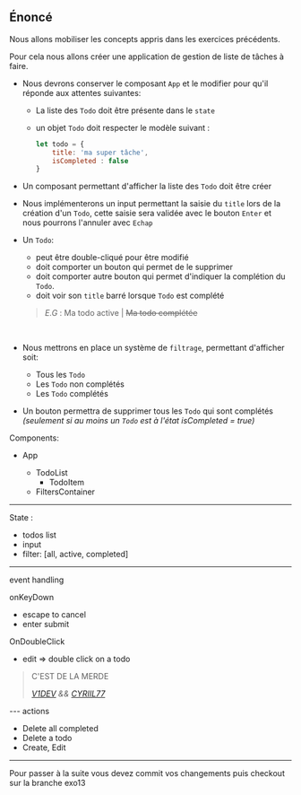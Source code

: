 ## Énoncé
Nous allons mobiliser les concepts appris dans les exercices précédents. 

Pour cela nous allons créer une application de gestion de liste de tâches à faire.

- Nous devrons conserver le composant `App` et le modifier pour qu'il réponde aux attentes suivantes:

    - La liste des `Todo` doit être présente dans le `state`
    - un objet `Todo` doit respecter le modèle suivant :

        ```javascript
        let todo = {
            title: 'ma super tâche',
            isCompleted : false
        }
        ```

- Un composant permettant d'afficher la liste des `Todo` doit être créer

- Nous implémenterons un input permettant la saisie du `title` lors de la création d'un `Todo`, cette saisie sera validée avec le bouton `Enter` et nous pourrons l'annuler avec `Echap`
- Un `Todo`:
    - peut être double-cliqué pour être modifié
    - doit comporter un bouton qui permet de le supprimer 
    - doit comporter autre bouton qui permet d'indiquer la complétion du `Todo`.
    - doit voir son `title` barré lorsque `Todo` est complété

    > *E.G* : Ma todo active | ~~Ma todo complétée~~

    <br>


- Nous mettrons en place un système de `filtrage`, permettant d'afficher soit:
    - Tous les `Todo`
    - Les `Todo` non complétés
    - Les `Todo` complétés

- Un bouton permettra de supprimer tous les `Todo` qui sont complétés *(seulement si au moins un `Todo` est à l'état isCompleted = true)*

Components:
- App
    
    - TodoList
        - TodoItem
    - FiltersContainer


---
State :

- todos list
- input
- filter: [all, active, completed]



---
event handling


onKeyDown
- escape to cancel
- enter submit


OnDoubleClick 
- edit => double click on a todo
> C'EST DE LA MERDE
>
><cite>[V1DEV](https://github.com/Sata51) && [CYRIIL77](https://>github.com/cyrilmarceau)</cite>



--- actions

- Delete all completed
- Delete a todo
- Create, Edit



---

Pour passer à la suite vous devez commit vos changements puis checkout sur la branche exo13








